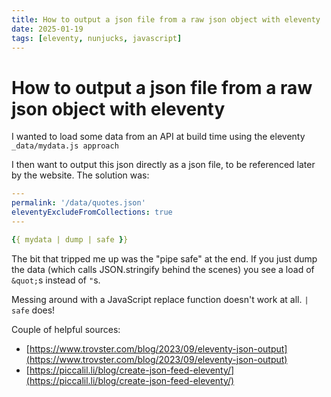 ```yaml
---
title: How to output a json file from a raw json object with eleventy
date: 2025-01-19
tags: [eleventy, nunjucks, javascript]
---
```

# How to output a json file from a raw json object with eleventy

I wanted to load some data from an API at build time using the eleventy `_data/mydata.js approach`

I then want to output this json directly as a json file, to be referenced later by the website. The solution was:

```yaml
---
permalink: '/data/quotes.json'
eleventyExcludeFromCollections: true
---

{{ mydata | dump | safe }}
```

The bit that tripped me up was the "pipe safe" at the end. If you just dump the data (which calls JSON.stringify behind the scenes) you see a load of `&quot;`s instead of `"`s.

Messing around with a JavaScript replace function doesn't work at all. `| safe` does!

Couple of helpful sources:
- [https://www.trovster.com/blog/2023/09/eleventy-json-output](https://www.trovster.com/blog/2023/09/eleventy-json-output)
- [https://piccalil.li/blog/create-json-feed-eleventy/](https://piccalil.li/blog/create-json-feed-eleventy/)
